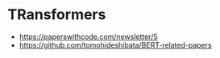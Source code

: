 # TRansformers
- https://paperswithcode.com/newsletter/5
- https://github.com/tomohideshibata/BERT-related-papers